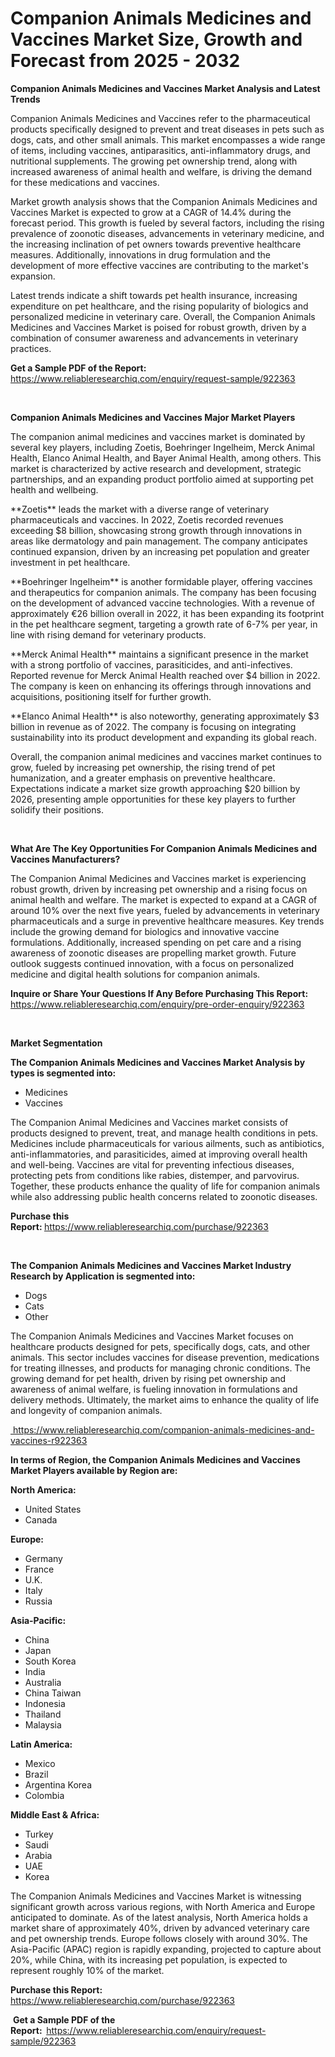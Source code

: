 <p><h1>Companion Animals Medicines and Vaccines Market Size, Growth and Forecast from 2025 - 2032</h1></p><p><strong>Companion Animals Medicines and Vaccines Market Analysis and Latest Trends</strong></p>
<p><p>Companion Animals Medicines and Vaccines refer to the pharmaceutical products specifically designed to prevent and treat diseases in pets such as dogs, cats, and other small animals. This market encompasses a wide range of items, including vaccines, antiparasitics, anti-inflammatory drugs, and nutritional supplements. The growing pet ownership trend, along with increased awareness of animal health and welfare, is driving the demand for these medications and vaccines.</p><p>Market growth analysis shows that the Companion Animals Medicines and Vaccines Market is expected to grow at a CAGR of 14.4% during the forecast period. This growth is fueled by several factors, including the rising prevalence of zoonotic diseases, advancements in veterinary medicine, and the increasing inclination of pet owners towards preventive healthcare measures. Additionally, innovations in drug formulation and the development of more effective vaccines are contributing to the market's expansion.</p><p>Latest trends indicate a shift towards pet health insurance, increasing expenditure on pet healthcare, and the rising popularity of biologics and personalized medicine in veterinary care. Overall, the Companion Animals Medicines and Vaccines Market is poised for robust growth, driven by a combination of consumer awareness and advancements in veterinary practices.</p></p>
<p><strong>Get a Sample PDF of the Report:&nbsp;</strong> <a href="https://www.reliableresearchiq.com/enquiry/request-sample/922363?utm_campaign=2955&utm_medium=2&utm_source=Github&utm_content=ia&utm_term=18042025&utm_id=companion-animals-medicines-and-vaccines">https://www.reliableresearchiq.com/enquiry/request-sample/922363</a></p>
<p>&nbsp;</p>
<p><strong>Companion Animals Medicines and Vaccines Major Market Players</strong></p>
<p><p>The companion animal medicines and vaccines market is dominated by several key players, including Zoetis, Boehringer Ingelheim, Merck Animal Health, Elanco Animal Health, and Bayer Animal Health, among others. This market is characterized by active research and development, strategic partnerships, and an expanding product portfolio aimed at supporting pet health and wellbeing.</p><p>**Zoetis** leads the market with a diverse range of veterinary pharmaceuticals and vaccines. In 2022, Zoetis recorded revenues exceeding $8 billion, showcasing strong growth through innovations in areas like dermatology and pain management. The company anticipates continued expansion, driven by an increasing pet population and greater investment in pet healthcare.</p><p>**Boehringer Ingelheim** is another formidable player, offering vaccines and therapeutics for companion animals. The company has been focusing on the development of advanced vaccine technologies. With a revenue of approximately €26 billion overall in 2022, it has been expanding its footprint in the pet healthcare segment, targeting a growth rate of 6-7% per year, in line with rising demand for veterinary products.</p><p>**Merck Animal Health** maintains a significant presence in the market with a strong portfolio of vaccines, parasiticides, and anti-infectives. Reported revenue for Merck Animal Health reached over $4 billion in 2022. The company is keen on enhancing its offerings through innovations and acquisitions, positioning itself for further growth.</p><p>**Elanco Animal Health** is also noteworthy, generating approximately $3 billion in revenue as of 2022. The company is focusing on integrating sustainability into its product development and expanding its global reach.</p><p>Overall, the companion animal medicines and vaccines market continues to grow, fueled by increasing pet ownership, the rising trend of pet humanization, and a greater emphasis on preventive healthcare. Expectations indicate a market size growth approaching $20 billion by 2026, presenting ample opportunities for these key players to further solidify their positions.</p></p>
<p>&nbsp;</p>
<p><strong>What Are The Key Opportunities For Companion Animals Medicines and Vaccines Manufacturers?</strong></p>
<p><p>The Companion Animal Medicines and Vaccines market is experiencing robust growth, driven by increasing pet ownership and a rising focus on animal health and welfare. The market is expected to expand at a CAGR of around 10% over the next five years, fueled by advancements in veterinary pharmaceuticals and a surge in preventive healthcare measures. Key trends include the growing demand for biologics and innovative vaccine formulations. Additionally, increased spending on pet care and a rising awareness of zoonotic diseases are propelling market growth. Future outlook suggests continued innovation, with a focus on personalized medicine and digital health solutions for companion animals.</p></p>
<p><strong>Inquire or Share Your Questions If Any Before Purchasing This Report:</strong> <a href="https://www.reliableresearchiq.com/enquiry/pre-order-enquiry/922363?utm_campaign=2955&utm_medium=2&utm_source=Github&utm_content=ia&utm_term=18042025&utm_id=companion-animals-medicines-and-vaccines">https://www.reliableresearchiq.com/enquiry/pre-order-enquiry/922363</a></p>
<p>&nbsp;</p>
<p><strong>Market Segmentation</strong></p>
<p><strong>The Companion Animals Medicines and Vaccines Market Analysis by types is segmented into:</strong></p>
<p><ul><li>Medicines</li><li>Vaccines</li></ul></p>
<p><p>The Companion Animal Medicines and Vaccines market consists of products designed to prevent, treat, and manage health conditions in pets. Medicines include pharmaceuticals for various ailments, such as antibiotics, anti-inflammatories, and parasiticides, aimed at improving overall health and well-being. Vaccines are vital for preventing infectious diseases, protecting pets from conditions like rabies, distemper, and parvovirus. Together, these products enhance the quality of life for companion animals while also addressing public health concerns related to zoonotic diseases.</p></p>
<p><strong>Purchase this Report:&nbsp;</strong><a href="https://www.reliableresearchiq.com/purchase/922363?utm_campaign=2955&utm_medium=2&utm_source=Github&utm_content=ia&utm_term=18042025&utm_id=companion-animals-medicines-and-vaccines">https://www.reliableresearchiq.com/purchase/922363</a></p>
<p>&nbsp;</p>
<p><strong>The Companion Animals Medicines and Vaccines Market Industry Research by Application is segmented into:</strong></p>
<p><ul><li>Dogs</li><li>Cats</li><li>Other</li></ul></p>
<p><p>The Companion Animals Medicines and Vaccines Market focuses on healthcare products designed for pets, specifically dogs, cats, and other animals. This sector includes vaccines for disease prevention, medications for treating illnesses, and products for managing chronic conditions. The growing demand for pet health, driven by rising pet ownership and awareness of animal welfare, is fueling innovation in formulations and delivery methods. Ultimately, the market aims to enhance the quality of life and longevity of companion animals.</p></p>
<p><a href="https://www.reliableresearchiq.com/companion-animals-medicines-and-vaccines-r922363?utm_campaign=2955&utm_medium=2&utm_source=Github&utm_content=ia&utm_term=18042025&utm_id=companion-animals-medicines-and-vaccines">&nbsp;https://www.reliableresearchiq.com/companion-animals-medicines-and-vaccines-r922363</a></p>
<p><strong>In terms of Region, the Companion Animals Medicines and Vaccines Market Players available by Region are:</strong></p>
<p>
    <p> <strong> North America: </strong>
        <ul>
            <li>United States</li>
            <li>Canada</li>
        </ul>
        </p> 
    <p> <strong> Europe: </strong>
        <ul>
            <li>Germany</li>
            <li>France</li>
            <li>U.K.</li>
            <li>Italy</li>
            <li>Russia</li>
        </ul>
        </p> 
    <p> <strong> Asia-Pacific: </strong>
        <ul>
            <li>China</li>
            <li>Japan</li>
            <li>South Korea</li>
            <li>India</li>
            <li>Australia</li>
            <li>China Taiwan</li>
            <li>Indonesia</li>
            <li>Thailand</li>
            <li>Malaysia</li>
        </ul>
        </p> 
    <p> <strong> Latin America: </strong>
        <ul>
            <li>Mexico</li>
            <li>Brazil</li>
            <li>Argentina Korea</li>
            <li>Colombia</li>
        </ul>
        </p> 
    <p> <strong> Middle East & Africa: </strong>
        <ul>
            <li>Turkey</li>
            <li>Saudi</li>
            <li>Arabia</li>
            <li>UAE</li>
            <li>Korea</li>
        </ul>
    </p>
    </p>
<p><p>The Companion Animals Medicines and Vaccines Market is witnessing significant growth across various regions, with North America and Europe anticipated to dominate. As of the latest analysis, North America holds a market share of approximately 40%, driven by advanced veterinary care and pet ownership trends. Europe follows closely with around 30%. The Asia-Pacific (APAC) region is rapidly expanding, projected to capture about 20%, while China, with its increasing pet population, is expected to represent roughly 10% of the market.</p></p>
<p><strong>Purchase this Report: </strong><a href="https://www.reliableresearchiq.com/purchase/922363?utm_campaign=2955&utm_medium=2&utm_source=Github&utm_content=ia&utm_term=18042025&utm_id=companion-animals-medicines-and-vaccines">https://www.reliableresearchiq.com/purchase/922363</a></p>
<p>&nbsp;<strong>Get a Sample PDF of the Report:&nbsp;&nbsp;</strong><a href="https://www.reliableresearchiq.com/enquiry/request-sample/922363?utm_campaign=2955&utm_medium=2&utm_source=Github&utm_content=ia&utm_term=18042025&utm_id=companion-animals-medicines-and-vaccines">https://www.reliableresearchiq.com/enquiry/request-sample/922363</a></p>
<p><strong></strong></p>
<p><p></p><p></p><p></p></p>